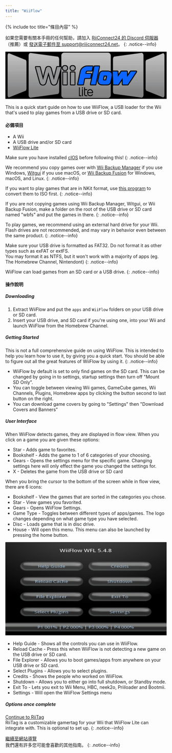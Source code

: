 ```yaml
---
title: "WiiFlow"
---
```


{% include toc title="條目內容" %}

如果您需要有關本手冊的任何幫助，請加入 [RiiConnect24 的 Discord 伺服器](https://discord.gg/rc24)（推薦）或 [發送電子郵件至 support@riiiconnect24.net](mailto:support@riiiconnect24.net)。
{: .notice--info}

![WiiFlow](/images/wiiflowlogo.png)

This is a quick start guide on how to use WiiFlow, a USB loader for the Wii that's used to play games from a USB drive or SD card.

#### 必備項目

- A Wii
- A USB drive and/or SD card
- [WiiFlow Lite](https://hbb1.oscwii.org/hbb/wiiflow/wiiflow.zip)

Make sure you have installed [cIOS](/cios) before following this!
{: .notice--info}

We recommend you copy games over with [Wii Backup Manager](/wiibackupmanager) if you use Windows, [Witgui](https://desairem.com/wordpress/category/witgui-download/) if you use macOS, or [Wii Backup Fusion](https://github.com/larsenv/Wii-Backup-Fusion) for Windows, macOS, and Linux.
{: .notice--info}

If you want to play games that are in NKit format, use [this program](https://gbatemp.net/download/nkit.36157/) to convert them to ISO first.
{: .notice--info}

If you are not copying games using Wii Backup Manager, Witgui, or Wii Backup Fusion, make a folder on the root of the USB drive or SD card named "wbfs" and put the games in there.
{: .notice--info}

To play games, we recommend using an external hard drive for your Wii. Flash drives are not recommended, and may vary in behavior even between the same product.
{: .notice--info}

Make sure your USB drive is formatted as FAT32. Do not format it as other types such as exFAT or extFS. <br> You may format it as NTFS, but it won't work with a majority of apps (eg. The Homebrew Channel, Nintendont)
{: .notice--info}

WiiFlow can load games from an SD card or a USB drive.
{: .notice--info}

#### 操作說明

##### Downloading

1. Extract WiiFlow and put the `apps` and `WiiFlow` folders on your USB drive or SD card.
2. Insert your USB drive, and SD card if you're using one, into your Wii and launch WiiFlow from the Homebrew Channel.

##### Getting Started

This is not a full comprehensive guide on using WiiFlow. This is intended to help you learn how to use it, by giving you a quick start. You should be able to figure out all the great features of WiiFlow by using it.
{: .notice--info}

- WiiFlow by default is set to only find games on the SD card. This can be changed by going in to settings, startup settings then turn off "Mount SD Only".
- You can toggle between viewing Wii games, GameCube games, Wii Channels, Plugins, Homebrew apps by clicking the button second to last button on the right.
- You can download game covers by going to "Settings" then "Download Covers and Banners"

##### User Interface

When WiiFlow detects games, they are displayed in flow view. When you click on a game you are given these options:

- Star - Adds game to favorites.
- Bookshelf - Adds the game to 1 of 6 categories of your choosing.
- Gears - Opens the settings menu for the specific game. Changing settings here will only effect the game you changed the settings for.
- X - Deletes the game from the USB drive or SD card

When you bring the cursor to the bottom of the screen while in flow view, there are 6 icons:

- Bookshelf - View the games that are sorted in the categories you chose.
- Star - View games you favorited.
- Gears - Opens WiiFlow Settings.
- Game Type - Toggles between different types of apps/games. The logo changes depending on what game type you have selected.
- Disc - Loads game that is in disc drive.
- House - Will open this menu. This menu can also be launched by pressing the home button.

![WF_menu](images/WFmenu.png)

- Help Guide - Shows all the controls you can use in WiiFlow.
- Reload Cache - Press this when WiiFlow is not detecting a new game on the USB drive or SD card.
- File Explorer - Allows you to boot games/apps from anywhere on your USB drive or SD card.
- Select Plugins - Allows you to select plugins.
- Credits - Shows the people who worked on WiiFlow.
- Shutdown - Allows you to either go into full shutdown, or Standby mode.
- Exit To - Lets you exit to Wii Menu, HBC, neek2o, Priiloader and Bootmii.
- Settings - Will open the WiiFlow Settings menu

##### Options once complete

[Continue to RiiTag](riitag)<br> RiiTag is a customizable gamertag for your Wii that WiiFlow Lite can integrate with. This is optional to set up.
{: .notice--info}

[繼續至網站導覽](site-navigation)<br> 我們還有許多您可能會喜歡的其他指南。
{: .notice--info}
